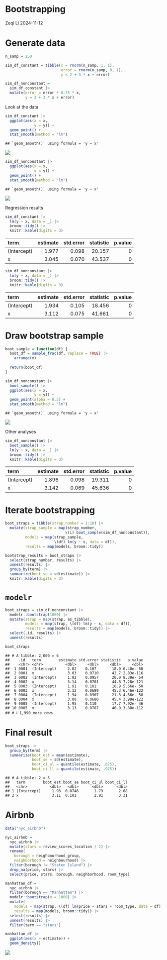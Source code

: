 Bootstrapping
================
Zeqi Li
2024-11-12

# Generate data

``` r
n_samp = 250

sim_df_constant = tibble(x = rnorm(n_samp, 1, 1),
                         error = rnorm(n_samp, 0, 1),
                         y = 2 + 3 * x + error)

sim_df_nonconstant = 
  sim_df_constant |> 
  mutate(error = error * 0.75 * x,
         y = 2 + 3 * x + error)
```

Look at the data

``` r
sim_df_constant |> 
  ggplot(aes(x = x,
             y = y)) +
  geom_point() +
  stat_smooth(method = "lm")
```

    ## `geom_smooth()` using formula = 'y ~ x'

![](bootstrap_files/figure-gfm/unnamed-chunk-2-1.png)<!-- -->

``` r
sim_df_nonconstant |> 
  ggplot(aes(x = x,
             y = y)) +
  geom_point() +
  stat_smooth(method = "lm")
```

    ## `geom_smooth()` using formula = 'y ~ x'

![](bootstrap_files/figure-gfm/unnamed-chunk-3-1.png)<!-- -->

Regression results

``` r
sim_df_constant |> 
  lm(y ~ x, data = _) |> 
  broom::tidy() |> 
  knitr::kable(digits = 3)
```

| term        | estimate | std.error | statistic | p.value |
|:------------|---------:|----------:|----------:|--------:|
| (Intercept) |    1.977 |     0.098 |    20.157 |       0 |
| x           |    3.045 |     0.070 |    43.537 |       0 |

``` r
sim_df_nonconstant |> 
  lm(y ~ x, data = _) |> 
  broom::tidy() |> 
  knitr::kable(digits = 3)
```

| term        | estimate | std.error | statistic | p.value |
|:------------|---------:|----------:|----------:|--------:|
| (Intercept) |    1.934 |     0.105 |    18.456 |       0 |
| x           |    3.112 |     0.075 |    41.661 |       0 |

# Draw bootstrap sample

``` r
boot_sample = function(df) {
  boot_df = sample_frac(df, replace = TRUE) |> 
    arrange(x)
  
  return(boot_df)
}
```

``` r
sim_df_nonconstant |> 
  boot_sample() |> 
  ggplot(aes(x = x,
             y = y)) +
  geom_point(alpha = 0.5) +
  stat_smooth(method = "lm")
```

    ## `geom_smooth()` using formula = 'y ~ x'

![](bootstrap_files/figure-gfm/unnamed-chunk-6-1.png)<!-- -->

Other analyses

``` r
sim_df_nonconstant |> 
  boot_sample() |> 
  lm(y ~ x, data = _) |> 
  broom::tidy() |> 
  knitr::kable(digits = 3)
```

| term        | estimate | std.error | statistic | p.value |
|:------------|---------:|----------:|----------:|--------:|
| (Intercept) |    1.896 |     0.098 |    19.311 |       0 |
| x           |    3.142 |     0.069 |    45.636 |       0 |

# Iterate bootstrapping

``` r
boot_straps = tibble(strap_number = 1:10) |> 
  mutate(strap_sample = map(strap_number, 
                           \(i) boot_sample(sim_df_nonconstant)),
         models = map(strap_sample,
                      \(df) lm(y ~ x, data = df)),
         results = map(models, broom::tidy))

bootstrap_results = boot_straps |> 
  select(strap_number, results) |> 
  unnest(results) |> 
  group_by(term) |> 
  summarize(boot_se = sd(estimate)) |> 
  knitr::kable(digits = 3)
```

# `modelr`

``` r
boot_straps = sim_df_nonconstant |> 
  modelr::bootstrap(1000) |> 
  mutate(strap = map(strap, as_tibble),
         models = map(strap, \(df) lm(y ~ x, data = df)),
         results = map(models, broom::tidy)) |> 
  select(.id, results) |> 
  unnest(results)

boot_straps
```

    ## # A tibble: 2,000 × 6
    ##    .id   term        estimate std.error statistic   p.value
    ##    <chr> <chr>          <dbl>     <dbl>     <dbl>     <dbl>
    ##  1 0001  (Intercept)     2.02    0.107       18.9 6.40e- 50
    ##  2 0001  x               3.03    0.0710      42.7 2.83e-116
    ##  3 0002  (Intercept)     1.92    0.0957      20.0 8.39e- 54
    ##  4 0002  x               3.14    0.0701      44.8 7.28e-121
    ##  5 0003  (Intercept)     1.91    0.101       18.9 5.66e- 50
    ##  6 0003  x               3.12    0.0689      45.3 6.46e-122
    ##  7 0004  (Intercept)     1.94    0.0907      21.3 4.66e- 58
    ##  8 0004  x               3.08    0.0680      45.4 3.99e-122
    ##  9 0005  (Intercept)     1.95    0.110       17.7 7.92e- 46
    ## 10 0005  x               3.13    0.0767      40.9 3.88e-112
    ## # ℹ 1,990 more rows

# Final result

``` r
boot_straps |> 
  group_by(term) |> 
  summarize(boot_est = mean(estimate),
            boot_se = sd(estimate),
            boot_ci_ul = quantile(estimate, .025),
            boot_ci_ll = quantile(estimate, .975))
```

    ## # A tibble: 2 × 5
    ##   term        boot_est boot_se boot_ci_ul boot_ci_ll
    ##   <chr>          <dbl>   <dbl>      <dbl>      <dbl>
    ## 1 (Intercept)     1.93  0.0746       1.79       2.08
    ## 2 x               3.11  0.101        2.91       3.31

# Airbnb

``` r
data("nyc_airbnb")

nyc_airbnb = 
  nyc_airbnb |> 
  mutate(stars = review_scores_location / 2) |> 
  rename(
    borough = neighbourhood_group,
    neighborhood = neighbourhood) |> 
  filter(borough != "Staten Island") |> 
  drop_na(price, stars) |> 
  select(price, stars, borough, neighborhood, room_type)
```

``` r
manhattan_df = 
  nyc_airbnb |> 
  filter(borough == "Manhattan") |> 
  modelr::bootstrap(n = 1000) |> 
  mutate(
    models = map(strap, \(df) lm(price ~ stars + room_type, data = df)),
    results = map(models, broom::tidy)) |> 
  select(results) |> 
  unnest(results) |> 
  filter(term == "stars")

manhattan_df |> 
  ggplot(aes(x = estimate)) + 
  geom_density()
```

![](bootstrap_files/figure-gfm/unnamed-chunk-12-1.png)<!-- -->
